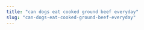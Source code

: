 ```yaml
---
title: "can dogs eat cooked ground beef everyday"
slug: "can-dogs-eat-cooked-ground-beef-everyday"
---
```


